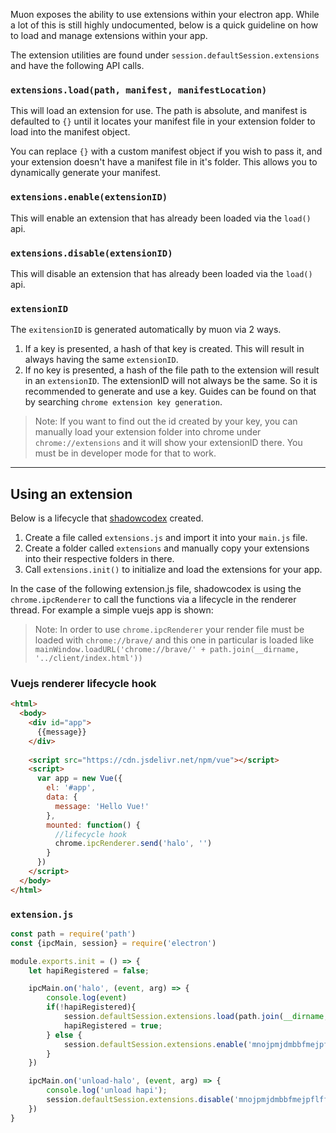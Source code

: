Muon exposes the ability to use extensions within your electron app. While a lot of this is still highly undocumented, below is a quick guideline on how to load and manage extensions within your app.

The extension utilities are found under `session.defaultSession.extensions` and have the following API calls.

### `extensions.load(path, manifest, manifestLocation)`

This will load an extension for use. The path is absolute, and manifest is defaulted to `{}` until it locates your manifest file in your extension folder to load into the manifest object. 

You can replace `{}` with a custom manifest object if you wish to pass it, and your extension doesn't have a manifest file in it's folder. This allows you to dynamically generate your manifest.

### `extensions.enable(extensionID)`

This will enable an extension that has already been loaded via the `load()` api.

### `extensions.disable(extensionID)`

This will disable an extension that has already been loaded via the `load()` api.

### `extensionID`

The `exitensionID` is generated automatically by muon via 2 ways. 

1. If a key is presented, a hash of that key is created. This will result in always having the same `extensionID`.
2. If no key is presented, a hash of the file path to the extension will result in an `extensionID`. The extensionID will not always be the same. So it is recommended to generate and use a key. Guides can be found on that by searching `chrome extension key generation`. 

> Note: If you want to find out the id created by your key, you can manually load your extension folder into chrome under `chrome://extensions` and it will show your extensionID there. You must be in developer mode for that to work.

---

## Using an extension

Below is a lifecycle that [shadowcodex](https://github.com/shadowcodex) created.

1. Create a file called `extensions.js` and import it into your `main.js` file. 
2. Create a folder called `extensions` and manually copy your extensions into their respective folders in there.
3. Call `extensions.init()` to initialize and load the extensions for your app.

In the case of the following extension.js file, shadowcodex is using the `chrome.ipcRenderer` to call the functions via a lifecycle in the renderer thread. For example a simple vuejs app is shown:

> Note: In order to use `chrome.ipcRenderer` your render file must be loaded with `chrome://brave/` and this one in particular is loaded like `mainWindow.loadURL('chrome://brave/' + path.join(__dirname, '../client/index.html'))`

### Vuejs renderer lifecycle hook

```html
<html>
  <body>
    <div id="app">
      {{message}}
    </div>
    
    <script src="https://cdn.jsdelivr.net/npm/vue"></script>
    <script>
      var app = new Vue({
        el: '#app',
        data: {
          message: 'Hello Vue!'
        },
        mounted: function() {
          //lifecycle hook
          chrome.ipcRenderer.send('halo', '')
        }
      })
    </script>
  </body>
</html>
```

### `extension.js`

```javascript
const path = require('path')
const {ipcMain, session} = require('electron')

module.exports.init = () => {
    let hapiRegistered = false;

    ipcMain.on('halo', (event, arg) => {
        console.log(event)
        if(!hapiRegistered){
            session.defaultSession.extensions.load(path.join(__dirname,`extensions/hapi`), {}, 'unpacked');            
            hapiRegistered = true;
        } else {
            session.defaultSession.extensions.enable('mnojpmjdmbbfmejpflffifhffcmidifd')                  
        }       
    })

    ipcMain.on('unload-halo', (event, arg) => {
        console.log('unload hapi');
        session.defaultSession.extensions.disable('mnojpmjdmbbfmejpflffifhffcmidifd')                      
    })
}
```

